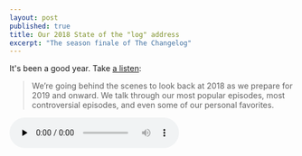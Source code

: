 ```yaml
---
layout: post
published: true
title: Our 2018 State of the "log" address
excerpt: "The season finale of The Changelog"
---
```


It's been a good year. Take [a listen](https://changelog.com/podcast/328):

> We’re going behind the scenes to look back at 2018 as we prepare for 2019 and onward. We talk through our most popular episodes, most controversial episodes, and even some of our personal favorites.

<audio data-theme="night" data-src="https://changelog.com/podcast/328/embed" src="https://cdn.changelog.com/uploads/podcast/328/the-changelog-328.mp3" preload="none" class="changelog-episode" controls></audio><script async src="//cdn.changelog.com/embed.js"></script>
